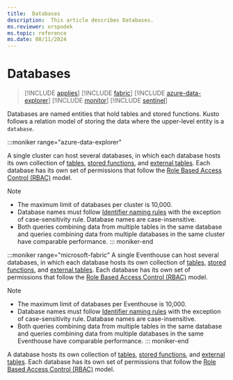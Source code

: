 ```yaml
---
title:  Databases
description:  This article describes Databases.
ms.reviewer: orspodek
ms.topic: reference
ms.date: 08/11/2024
---
```

# Databases

> [!INCLUDE [applies](../../includes/applies-to-version/applies.md)] [!INCLUDE [fabric](../../includes/applies-to-version/fabric.md)] [!INCLUDE [azure-data-explorer](../../includes/applies-to-version/azure-data-explorer.md)] [!INCLUDE [monitor](../../includes/applies-to-version/monitor.md)] [!INCLUDE [sentinel](../../includes/applies-to-version/sentinel.md)]

Databases are named entities that hold tables and stored functions. Kusto follows a relation model of storing the data where the upper-level entity is a `database`.

:::moniker range="azure-data-explorer"

A single cluster can host several databases, in which each database hosts its own collection of [tables](tables.md), [stored functions](stored-functions.md), and [external tables](external-tables.md). Each database has its own set of permissions that follow the [Role Based Access Control (RBAC)](../../access-control/role-based-access-control.md) model.

> [!NOTE]
>
> * The maximum limit of databases per cluster is 10,000.
> * Database names must follow [Identifier naming rules](entity-names.md#identifier-naming-rules) with the exception of case-sensitivity rule. Database names are case-insensitive.
> * Both queries combining data from multiple tables in the same database and queries combining data from multiple databases in the same cluster have comparable performance.
::: moniker-end

:::moniker range="microsoft-fabric"
A single Eventhouse can host several databases, in which each database hosts its own collection of [tables](tables.md), [stored functions](stored-functions.md), and [external tables](external-tables.md). Each database has its own set of permissions that follow the [Role Based Access Control (RBAC)](../../access-control/role-based-access-control.md) model.

> [!NOTE]
>
> * The maximum limit of databases per Eventhouse is 10,000.
> * Database names must follow [Identifier naming rules](entity-names.md#identifier-naming-rules) with the exception of case-sensitivity rule. Database names are case-insensitive.
> * Both queries combining data from multiple tables in the same database and queries combining data from multiple databases in the same Eventhouse have comparable performance.
::: moniker-end

A database hosts its own collection of [tables](tables.md), [stored functions](stored-functions.md), and [external tables](external-tables.md). Each database has its own set of permissions that follow the [Role Based Access Control (RBAC)](../../access-control/role-based-access-control.md) model.
